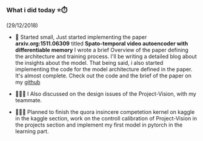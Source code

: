 ### What i did today :star::stopwatch:
(29/12/2018)

* 📃 Started small, Just started implementing the paper <b>arxiv.org:1511.06309</b> titled
<b>Spato-temporal video autoencoder with differentiable memory</b>
I wrote a brief Overview of the paper defining the architecture and training process.
I'll be writing a detailed blog about the insights about the model.
That being said, i also started implementing the code for the model architecture defined in the paper.
It's almost complete.
Check out the code and the brief of the paper on my <a href='https://github.com/abtExp/ArxivImpl/tree/master/1511.06309'>github</a>


* 👨🏻‍💻 I Also discussed on the design issues of the Project-Vision, with my teammate.

* 🙇🏻‍♂️ Planned to finish the quora insincere competetion kernel on kaggle in the kaggle section, work on the controll calibration of Project-Vision in the projects section and implement my first model in pytorch in the learning part.
